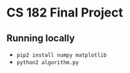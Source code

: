 # CS 182 Final Project

## Running locally

- `pip2 install numpy matplotlib`
- `python2 algorithm.py`
